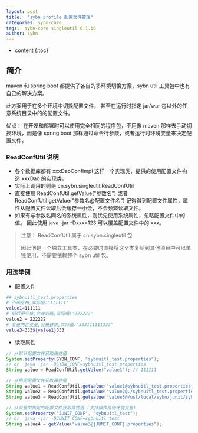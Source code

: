 ```yaml
---
layout: post
title:  "sybn profile 配置文件管理"
categories: sybn-core
tags:  sybn-core singleutil 0.1.10
author: sybn
---
```


* content
{:toc}

## 简介
maven 和 spring boot 都提供了各自的多环境切换方案，sybn util 工具包中也有自己的解决方案。 

此方案用于在多个环境中切换配置文件， 甚至在运行时指定 jar/war 包以外的任意系统目录中的的配置文件。

优点： 在开发和部署时可以使用完全相同的程序包，不用像  maven 那样去手动切换环境，而是像 spring boot 那样通过命令行参数，或者运行时环境变量来决定配置文件。





### ReadConfUtil 说明

- 各个数据库都有 xxxDaoConfImpl 这样一个实现类，提供的使用配置文件构造 xxxDao 的实现类。
- 实际上调用的则是 cn.sybn.singleutil.ReadConfUtil
- 直接使用 ReadConfUtil.getValue("参数名") 或者  ReadConfUtil.getValue("参数名@配置文件名") 记得得到配置文件属性，属性从配置文件读取后会缓存一小会，不会频繁读取文件。
- 如果有与参数名同名的系统属性，则优先使用系统属性，忽略配置文件中的值。 因此使用 java -jar -Dxxx=123 可以覆盖配置文件中的 xxx。
> 注意： ReadConfUtil 属于 cn.sybn.singleutil 包.
> 
> 因此他是一个独立工具类，在必要时直接将这个类复制到其他项目中可以单独使用，不需要依赖整个 sybn util 包。


### 用法举例

- 配置文件

```bash
## sybnuitl_test.properties
# 不带空格,实际值:"111111"
value1=111111
# 前后带空格,会被忽略,实际值:"222222"
value2 = 222222   
# 变量内含变量,会被替换,实际值:"333111111333"
value3=333${value1}333
```

- 读取属性

```java
// 从默认配置文件获取属性值
System.setProperty(SYBN_CONF, "sybnuitl_test.properties"); 
// or  java -jar -DSYBN_CONF=sybnuitl_test.properties
String value = ReadConfUtil.getValue("value1"); // 111111

// 从指定配置文件获取属性值
String value1 = ReadConfUtil.getValue("value1@sybnuitl_test.properties"); // 111111
String value2 = ReadConfUtil.getValue("value2@./sybnuitl_test.properties"); // 222222
String value3 = ReadConfUtil.getValue("value3@/ust/local/sybn/junit/sybnuitl_test.properties"); // 333111111333

// 从变量中指定的配置文件获取属性值 (支持操作系统环境变量)
System.setProperty("JUNIT_CONF", "sybnuitl_test");
// or  java -jar -DJUNIT_CONF=sybnuitl_test
String value4 = getValue("value3@{JUNIT_CONF}.properties");
```

